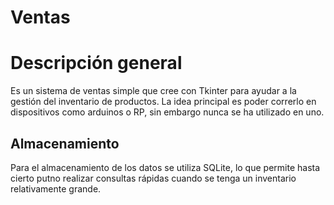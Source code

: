 # Ventas

# Descripción general
Es un sistema de ventas simple que cree con Tkinter para ayudar a la gestión del inventario de productos. La idea principal es poder correrlo en dispositivos como arduinos o RP, sin embargo nunca se ha utilizado en uno.

## Almacenamiento
Para el almacenamiento de los datos se utiliza SQLite, lo que permite hasta cierto putno realizar consultas rápidas cuando se tenga un inventario relativamente grande.
